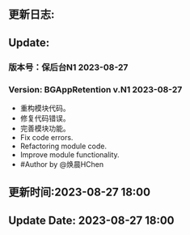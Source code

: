 ## 更新日志:

## Update:

### 版本号：保后台N1 2023-08-27

### Version: BGAppRetention v.N1 2023-08-27

- 重构模块代码。
- 修复代码错误。
- 完善模块功能。
- Fix code errors.
- Refactoring module code.
- Improve module functionality.
- #Author by @焕晨HChen

## 更新时间:2023-08-27 18:00

## Update Date: 2023-08-27 18:00